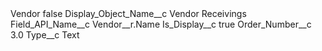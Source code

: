 <?xml version="1.0" encoding="UTF-8"?>
<CustomMetadata xmlns="http://soap.sforce.com/2006/04/metadata" xmlns:xsi="http://www.w3.org/2001/XMLSchema-instance" xmlns:xsd="http://www.w3.org/2001/XMLSchema">
    <label>Vendor</label>
    <protected>false</protected>
    <values>
        <field>Display_Object_Name__c</field>
        <value xsi:type="xsd:string">Vendor Receivings</value>
    </values>
    <values>
        <field>Field_API_Name__c</field>
        <value xsi:type="xsd:string">Vendor__r.Name</value>
    </values>
    <values>
        <field>Is_Display__c</field>
        <value xsi:type="xsd:boolean">true</value>
    </values>
    <values>
        <field>Order_Number__c</field>
        <value xsi:type="xsd:double">3.0</value>
    </values>
    <values>
        <field>Type__c</field>
        <value xsi:type="xsd:string">Text</value>
    </values>
</CustomMetadata>
